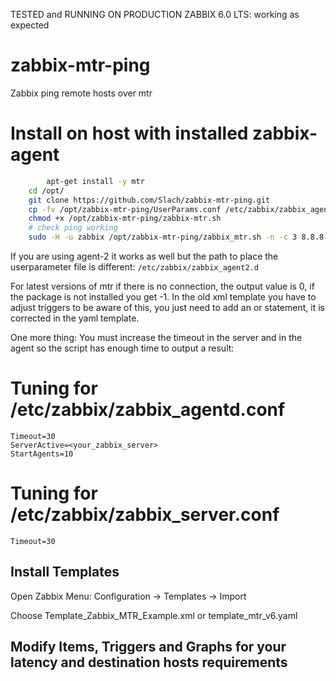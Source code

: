 TESTED and RUNNING ON PRODUCTION ZABBIX 6.0 LTS: working as expected

# zabbix-mtr-ping
Zabbix ping remote hosts over mtr

# Install on host with installed zabbix-agent
```bash
		apt-get install -y mtr
    cd /opt/
    git clone https://github.com/Slach/zabbix-mtr-ping.git
    cp -fv /opt/zabbix-mtr-ping/UserParams.conf /etc/zabbix/zabbix_agentd.d/zabbix_mtr_ping.conf
    chmod +x /opt/zabbix-mtr-ping/zabbix-mtr.sh
    # check ping working
    sudo -H -u zabbix /opt/zabbix-mtr-ping/zabbix_mtr.sh -n -c 3 8.8.8.8

```
If you are using agent-2 it works as well but the path to place the userparameter file is different: `/etc/zabbix/zabbix_agent2.d`

For latest versions of mtr if there is no connection, the output value is 0, if the package is not installed you get -1. In the old xml template you have to adjust triggers to be aware of this, you just need to add an or statement, it is corrected in the yaml template.

One more thing:
You must increase the timeout in the server and in the agent so the script has enough time to output a result:

# Tuning for /etc/zabbix/zabbix_agentd.conf
```
Timeout=30
ServerActive=<your_zabbix_server>
StartAgents=10
```
# Tuning for /etc/zabbix/zabbix_server.conf
```
Timeout=30
```

## Install Templates

Open Zabbix Menu:
Configuration -> Templates -> Import

Choose Template_Zabbix_MTR_Example.xml or template_mtr_v6.yaml

## Modify Items, Triggers and Graphs for your latency and destination hosts requirements
